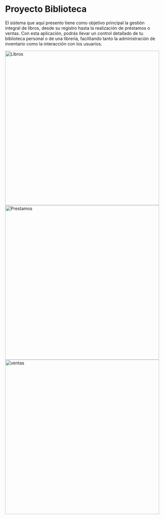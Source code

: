 # Proyecto Biblioteca #

El sistema que aquí presento tiene como objetivo principal la gestión integral de libros, desde su registro hasta la realización de préstamos o ventas. Con esta aplicación, podrás llevar un control detallado de tu biblioteca personal o de una librería, facilitando tanto la administración de inventario como la interacción con los usuarios.

<img src="https://github.com/RoniPeve/ProyectoBiblioteca/assets/55811703/76bfb4e2-7f75-4ebf-9f2f-6b7622fffaed" alt="Libros" width="500">
<img src="https://github.com/RoniPeve/ProyectoBiblioteca/assets/55811703/82fd6d41-42d7-41d9-84b9-ac04a0938aac" alt="Prestamos" width="500">
<img src="https://github.com/RoniPeve/ProyectoBiblioteca/assets/55811703/cfa918c7-ae0c-4876-b65d-e151daca09b4" alt="ventas" width="500">

